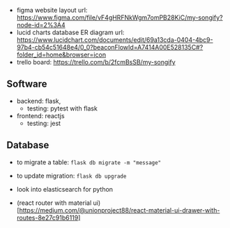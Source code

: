 - figma website layout url: https://www.figma.com/file/vF4gHRFNkWgm7omPB28KiC/my-songify?node-id=2%3A4
- lucid charts database ER diagram url: https://www.lucidchart.com/documents/edit/69a13cda-0404-4bc9-97b4-cb54c51648e4/0_0?beaconFlowId=A7414A00E528135C#?folder_id=home&browser=icon
- trello board: https://trello.com/b/2fcmBsSB/my-songify

## Software

- backend: flask,
  - testing: pytest with flask
- frontend: reactjs
  - testing: jest

## Database

- to migrate a table: `flask db migrate -m "message"`
- to update migration: `flask db upgrade`

- look into elasticsearch for python
- (react router with material ui)[https://medium.com/@unionproject88/react-material-ui-drawer-with-routes-8e27c91b6119]
